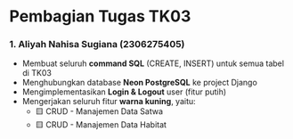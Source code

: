 # Pembagian Tugas TK03

### 1. Aliyah Nahisa Sugiana (2306275405)
- Membuat seluruh **command SQL** (CREATE, INSERT) untuk semua tabel di TK03
- Menghubungkan database **Neon PostgreSQL** ke project Django
- Mengimplementasikan **Login & Logout** user (fitur putih)
- Mengerjakan seluruh fitur **warna kuning**, yaitu:
  - 🟨 CRUD - Manajemen Data Satwa
  - 🟨 CRUD - Manajemen Data Habitat
